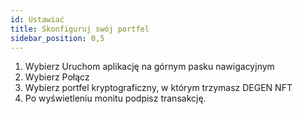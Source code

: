 ```yaml
---
id: Ustawiać
title: Skonfiguruj swój portfel
sidebar_position: 0,5
---
```


1. Wybierz Uruchom aplikację na górnym pasku nawigacyjnym
2. Wybierz Połącz
3. Wybierz portfel kryptograficzny, w którym trzymasz DEGEN NFT
4. Po wyświetleniu monitu podpisz transakcję.
